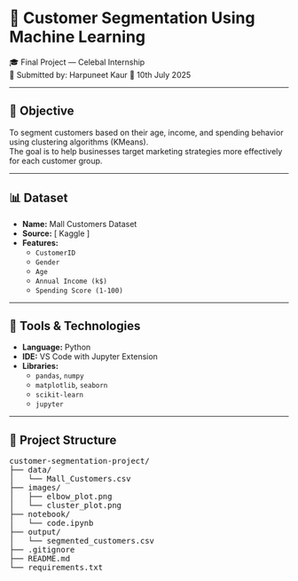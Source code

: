 # 🧠 Customer Segmentation Using Machine Learning

🎓 Final Project — Celebal Internship  
👤 Submitted by: Harpuneet Kaur 
📅 10th July 2025

---

## 🎯 Objective

To segment customers based on their age, income, and spending behavior using clustering algorithms (KMeans).  
The goal is to help businesses target marketing strategies more effectively for each customer group.

---

## 📊 Dataset

- **Name:** Mall Customers Dataset  
- **Source:** [ Kaggle ]  
- **Features:**
  - `CustomerID`
  - `Gender`
  - `Age`
  - `Annual Income (k$)`
  - `Spending Score (1-100)`

---

## 🧰 Tools & Technologies

- **Language:** Python  
- **IDE:** VS Code with Jupyter Extension  
- **Libraries:**
  - `pandas`, `numpy`
  - `matplotlib`, `seaborn`
  - `scikit-learn`
  - `jupyter`

---

## 📂 Project Structure


<pre>
customer-segmentation-project/
├── data/
│   └── Mall_Customers.csv
├── images/
│   ├── elbow_plot.png
│   └── cluster_plot.png
├── notebook/
│   └── code.ipynb
├── output/
│   └── segmented_customers.csv
├── .gitignore
├── README.md
└── requirements.txt
</pre>